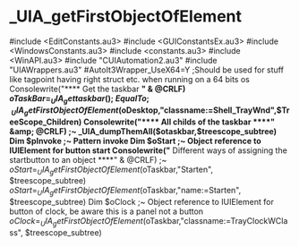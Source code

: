 # _UIA_getFirstObjectOfElement
#include &lt;EditConstants.au3> #include &lt;GUIConstantsEx.au3> #include &lt;WindowsConstants.au3> #include &lt;constants.au3> #include &lt;WinAPI.au3> #include "CUIAutomation2.au3" #include "UIAWrappers.au3"  #AutoIt3Wrapper_UseX64=Y  ;Should be used for stuff like tagpoint having right struct etc. when running on a 64 bits os  Consolewrite("**** Get the taskbar ****" &amp; @CRLF) $oTaskBar=_UIA_gettaskbar() ;~ Equal To ;~ _UIA_getFirstObjectOfElement($oDesktop,"classname:=Shell_TrayWnd",$TreeScope_Children)  Consolewrite("**** All childs of the taskbar ****" &amp; @CRLF) ;~  _UIA_dumpThemAll($otaskbar,$treescope_subtree)  Dim $pInvoke ;~ Pattern invoke Dim $oStart  ;~ Object reference to IUIElement for button start  Consolewrite("**** Different ways of assigning the startbutton to an object ****" &amp; @CRLF) ;~ $oStart=_UIA_getFirstObjectOfElement($oTaskbar,"Starten", $treescope_subtree) $oStart=_UIA_getFirstObjectOfElement($oTaskbar,"name:=Starten", $treescope_subtree)  Dim $oClock  ;~ Object reference to IUIElement for button of clock, be aware this is a panel not a button $oClock=_UIA_getFirstObjectOfElement($oTaskbar,"classname:=TrayClockWClass", $treescope_subtree)
